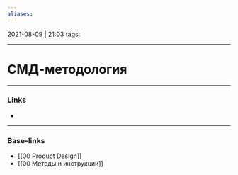 ```yaml
---
aliases:
---
```

2021-08-09 | 21:03
tags: 
___

# СМД-методология

___
### Links
- 

___
### Base-links
- [[00 Product Design]]
- [[00 Методы и инструкции]]

